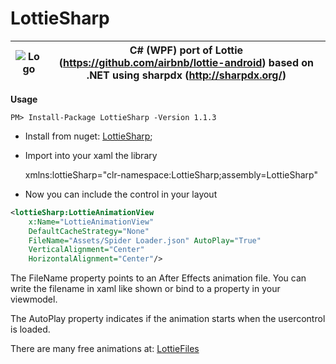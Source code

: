 # LottieSharp


| ![Logo](https://raw.githubusercontent.com/ascora/LottieSharp/master/Images/lottie_sharp-128.png) |C# (WPF) port of Lottie (https://github.com/airbnb/lottie-android) based on .NET using sharpdx (http://sharpdx.org/)  |
|--|--|

**Usage**

```PM> Install-Package LottieSharp -Version 1.1.3```

- Install from nuget: [LottieSharp](https://www.nuget.org/packages/LottieSharp/);
- Import into your xaml the library

    xmlns:lottieSharp="clr-namespace:LottieSharp;assembly=LottieSharp"

- Now you can include the control in your layout
```xml
<lottieSharp:LottieAnimationView 
    x:Name="LottieAnimationView" 
    DefaultCacheStrategy="None" 
    FileName="Assets/Spider Loader.json" AutoPlay="True" 
    VerticalAlignment="Center" 
    HorizontalAlignment="Center"/>
```
The FileName property points to an After Effects animation file. You can write the filename in xaml like shown or bind to a property in your viewmodel.

The AutoPlay property indicates if the animation starts when the usercontrol is loaded.

There are many free animations at: [LottieFiles](https://www.lottiefiles.com/)

